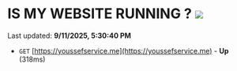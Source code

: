 # IS MY WEBSITE RUNNING ? [![](https://img.shields.io/static/v1?label=Sponsor&message=%E2%9D%A4&logo=GitHub&color=%23fe8e86)](https://github.com/sponsors/Youssef-Lehmam)

Last updated: **9/11/2025, 5:30:40 PM**

- `GET` [https://youssefservice.me](https://youssefservice.me) - **Up** (318ms)
